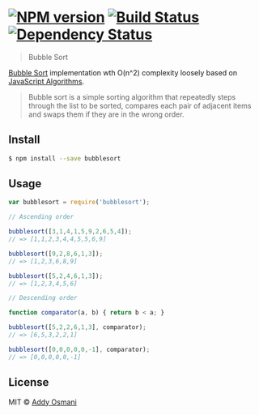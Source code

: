 #  [![NPM version][npm-image]][npm-url] [![Build Status][travis-image]][travis-url] [![Dependency Status][daviddm-url]][daviddm-image]

> Bubble Sort

[Bubble Sort](http://en.wikipedia.org/wiki/Bubble_sort) implementation wth O(n^2) complexity loosely based on [JavaScript Algorithms](https://github.com/mgechev/javascript-algorithms).

> Bubble sort is a simple sorting algorithm that repeatedly steps through the list to be sorted, 
compares each pair of adjacent items and swaps them if they are in the wrong order. 

## Install

```sh
$ npm install --save bubblesort
```

## Usage

```js
var bubblesort = require('bubblesort');

// Ascending order

bubblesort([3,1,4,1,5,9,2,6,5,4]);
// => [1,1,2,3,4,4,5,5,6,9]

bubblesort([9,2,8,6,1,3]);
// => [1,2,3,6,8,9]

bubblesort([5,2,4,6,1,3]);
// => [1,2,3,4,5,6]

// Descending order

function comparator(a, b) { return b < a; }

bubblesort([5,2,2,6,1,3], comparator);
// => [6,5,3,2,2,1]

bubblesort([0,0,0,0,0,-1], comparator);
// => [0,0,0,0,0,-1]
```

## License

MIT © [Addy Osmani](addyosmani.com)


[npm-url]: https://npmjs.org/package/bubblesort
[npm-image]: https://badge.fury.io/js/bubblesort.svg
[travis-url]: https://travis-ci.org/addyosmani/bubblesort
[travis-image]: https://travis-ci.org/addyosmani/bubblesort.svg?branch=master
[daviddm-url]: https://david-dm.org/addyosmani/bubblesort.svg?theme=shields.io
[daviddm-image]: https://david-dm.org/addyosmani/bubblesort

